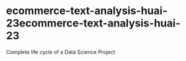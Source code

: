 # ecommerce-text-analysis-huai-23ecommerce-text-analysis-huai-23
Complete life cycle of a Data Science Project
